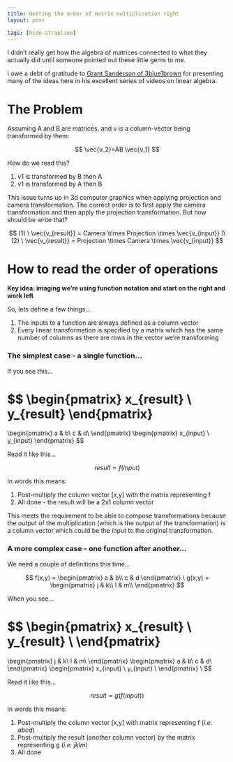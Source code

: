 ```yaml
---
title: Getting the order of matrix multiplication right
layout: post

tags: [hide-strapline]
---
```


I didn’t really get how the algebra of matrices connected to what they actually did until someone pointed out these little gems to me.

I owe a debt of gratitude to [Grant Sanderson of 3blue1brown](https://www.3blue1brown.com/) for presenting many of the ideas here in his excellent series of videos on linear algebra.

# The Problem

Assuming A and B are matrices, and v is a column-vector being transformed by them:

$$
\vec{v_2}=AB \vec{v_1}
$$

How do we read this?

1. v1 is transformed by B then A
2. v1 is transformed by A then B

This issue turns up in 3d computer graphics when applying projection and camera transformation. The correct order is to first apply the camera transformation and then apply the projection transformation. But how should be write that?

$$
(1) \ \vec{v_{result}} = Camera \times Projection \times \vec{v_{input}} \\
(2) \ \vec{v_{result}} = Projection \times Camera \times \vec{v_{input}}
$$


# How to read the order of operations

**Key idea: imaging we’re using function notation and start on the right and work left**

So, lets define a few things...

1. The inputs to a function are always defined as a column vector
2. Every linear transformation is specified by a matrix which has the same number of columns as there are rows in the vector we’re transforming

### The simplest case - a single function...

If you see this...

$$
\begin{pmatrix}
x_{result} \\
y_{result}
\end{pmatrix}
=
\begin{pmatrix} 
a & b\\
c & d\\
\end{pmatrix}
\begin{pmatrix} x_{input} \\ y_{input} \end{pmatrix}
$$

Read it like this...

$$
result = f(input)
$$

In words this means:

1. Post-multiply the column vector [x,y] with the matrix representing f
2. All done - the result will be a 2x1 column vector

This meets the requirement to be able to compose transformations because the output of the multiplication (which is the output of the transformation) is a column vector which could be the input to the  original transformation.

### A more complex case - one function after another...

We need a couple of definitions this time...

$$
f(x,y) = \begin{pmatrix} 
a & b\\
c & d
\end{pmatrix}
\
g(x,y) = \begin{pmatrix} 
j & k\\
l & m\\
\end{pmatrix}
$$

When you see...

$$
\begin{pmatrix} x_{result} \\ y_{result} \\ \end{pmatrix}
=
\begin{pmatrix} 
j & k\\
l & m\\
\end{pmatrix}
\begin{pmatrix} 
a & b\\
c & d\\
\end{pmatrix}
\begin{pmatrix} x_{input} \\ y_{input} \\  \end{pmatrix}
\\
$$

Read it like this...

$$
result = g(f(input))
$$

In words this means:

1. Post-multiply the column vector [x,y] with matrix representing f (*i.e. abcd*)
2. Post-multiply the result (another column vector) by the matrix representing g (*i.e. jklm*)
3. All done
